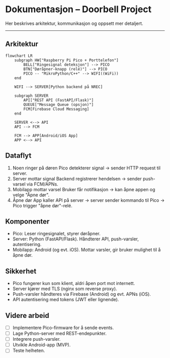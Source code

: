 # Dokumentasjon – Doorbell Project

Her beskrives arkitektur, kommunikasjon og oppsett mer detaljert.

---

## Arkitektur

```mermaid
flowchart LR
    subgraph HW["Raspberry Pi Pico + Porttelefon"]
        BELL["Ringesignal deteksjon"] --> PICO
        BTN["Døråpner-knapp (relé)"] --> PICO
        PICO -- "MikroPython/C++" --> WIFI((WiFi))
    end

    WIFI --> SERVER[Python backend på NREC]

    subgraph SERVER
        API["REST API (FastAPI/Flask)"]
        QUEUE["Message Queue (opsjon)"]
        FCM[Firebase Cloud Messaging]
    end

    SERVER <--> API
    API --> FCM

    FCM --> APP[Android/iOS App]
    APP <--> API
```

## Dataflyt

1. Noen ringer på døren
    Pico detekterer signal → sender HTTP request til server.
2. Server mottar signal
    Backend registrerer hendelsen → sender push-varsel via FCM/APNs.
3. Mobilapp mottar varsel
    Bruker får notifikasjon → kan åpne appen og velge "Åpne dør".
4. Åpne dør
    App kaller API på server → server sender kommando til Pico → Pico trigger "åpne dør"-relé.

## Komponenter

* Pico: Leser ringesignalet, styrer døråpner.
* Server: Python (FastAPI/Flask). Håndterer API, push-varsler, autentisering.
* Mobilapp: Android (og evt. iOS). Mottar varsler, gir bruker mulighet til å åpne dør.

## Sikkerhet

* Pico fungerer kun som klient, aldri åpen port mot internett.
* Server kjører med TLS (nginx som reverse proxy).
* Push-varsler håndteres via Firebase (Android) og evt. APNs (iOS).
* API autentisering med tokens (JWT eller lignende).

## Videre arbeid

* [ ]  Implementere Pico-firmware for å sende events.
* [ ]  Lage Python-server med REST-endepunkter.
* [ ]  Integrere push-varsler.
* [ ]  Utvikle Android-app (MVP).
* [ ]  Teste helheten.